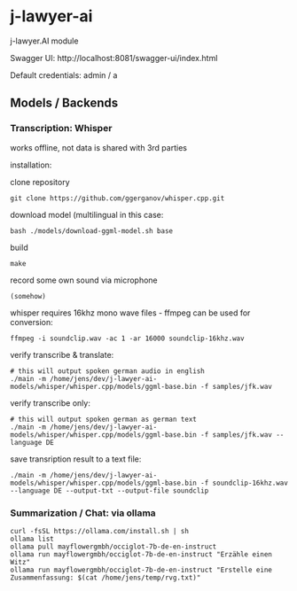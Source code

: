 # j-lawyer-ai
j-lawyer.AI module

Swagger UI:
http://localhost:8081/swagger-ui/index.html

Default credentials:
admin / a


## Models / Backends

### Transcription: Whisper

works offline, not data is shared with 3rd parties

installation:

clone repository

    git clone https://github.com/ggerganov/whisper.cpp.git

download model (multilingual in this case:

    bash ./models/download-ggml-model.sh base 

build

    make

record some own sound via microphone

    (somehow)

whisper requires 16khz mono wave files - ffmpeg can be used for conversion:

    ffmpeg -i soundclip.wav -ac 1 -ar 16000 soundclip-16khz.wav 

verify transcribe & translate:

    # this will output spoken german audio in english
    ./main -m /home/jens/dev/j-lawyer-ai-models/whisper/whisper.cpp/models/ggml-base.bin -f samples/jfk.wav

verify transcribe only:

    # this will output spoken german as german text
    ./main -m /home/jens/dev/j-lawyer-ai-models/whisper/whisper.cpp/models/ggml-base.bin -f samples/jfk.wav --language DE

save transription result to a text file:

    ./main -m /home/jens/dev/j-lawyer-ai-models/whisper/whisper.cpp/models/ggml-base.bin -f soundclip-16khz.wav --language DE --output-txt --output-file soundclip

### Summarization / Chat: via ollama

    curl -fsSL https://ollama.com/install.sh | sh
    ollama list
    ollama pull mayflowergmbh/occiglot-7b-de-en-instruct
    ollama run mayflowergmbh/occiglot-7b-de-en-instruct "Erzähle einen Witz"
    ollama run mayflowergmbh/occiglot-7b-de-en-instruct "Erstelle eine Zusammenfassung: $(cat /home/jens/temp/rvg.txt)" 